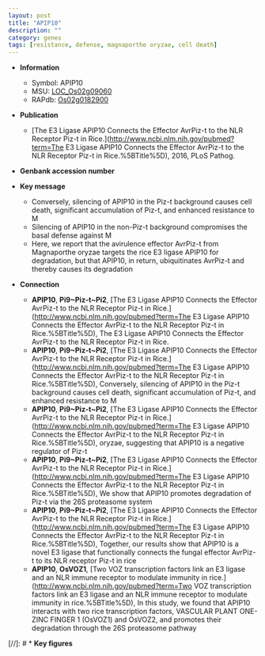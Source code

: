 ```yaml
---
layout: post
title: "APIP10"
description: ""
category: genes
tags: [resistance, defense, magnaporthe oryzae, cell death]
---
```


* **Information**  
    + Symbol: APIP10  
    + MSU: [LOC_Os02g09060](http://rice.uga.edu/cgi-bin/ORF_infopage.cgi?orf=LOC_Os02g09060)  
    + RAPdb: [Os02g0182900](https://rapdb.dna.affrc.go.jp/locus/?name=Os02g0182900)  

* **Publication**  
    + [The E3 Ligase APIP10 Connects the Effector AvrPiz-t to the NLR Receptor Piz-t in Rice.](http://www.ncbi.nlm.nih.gov/pubmed?term=The E3 Ligase APIP10 Connects the Effector AvrPiz-t to the NLR Receptor Piz-t in Rice.%5BTitle%5D), 2016, PLoS Pathog.

* **Genbank accession number**  

* **Key message**  
    + Conversely, silencing of APIP10 in the Piz-t background causes cell death, significant accumulation of Piz-t, and enhanced resistance to M
    + Silencing of APIP10 in the non-Piz-t background compromises the basal defense against M
    + Here, we report that the avirulence effector AvrPiz-t from Magnaporthe oryzae targets the rice E3 ligase APIP10 for degradation, but that APIP10, in return, ubiquitinates AvrPiz-t and thereby causes its degradation

* **Connection**  
    + __APIP10__, __Pi9~Piz-t~Pi2__, [The E3 Ligase APIP10 Connects the Effector AvrPiz-t to the NLR Receptor Piz-t in Rice.](http://www.ncbi.nlm.nih.gov/pubmed?term=The E3 Ligase APIP10 Connects the Effector AvrPiz-t to the NLR Receptor Piz-t in Rice.%5BTitle%5D), The E3 Ligase APIP10 Connects the Effector AvrPiz-t to the NLR Receptor Piz-t in Rice.
    + __APIP10__, __Pi9~Piz-t~Pi2__, [The E3 Ligase APIP10 Connects the Effector AvrPiz-t to the NLR Receptor Piz-t in Rice.](http://www.ncbi.nlm.nih.gov/pubmed?term=The E3 Ligase APIP10 Connects the Effector AvrPiz-t to the NLR Receptor Piz-t in Rice.%5BTitle%5D), Conversely, silencing of APIP10 in the Piz-t background causes cell death, significant accumulation of Piz-t, and enhanced resistance to M
    + __APIP10__, __Pi9~Piz-t~Pi2__, [The E3 Ligase APIP10 Connects the Effector AvrPiz-t to the NLR Receptor Piz-t in Rice.](http://www.ncbi.nlm.nih.gov/pubmed?term=The E3 Ligase APIP10 Connects the Effector AvrPiz-t to the NLR Receptor Piz-t in Rice.%5BTitle%5D), oryzae, suggesting that APIP10 is a negative regulator of Piz-t
    + __APIP10__, __Pi9~Piz-t~Pi2__, [The E3 Ligase APIP10 Connects the Effector AvrPiz-t to the NLR Receptor Piz-t in Rice.](http://www.ncbi.nlm.nih.gov/pubmed?term=The E3 Ligase APIP10 Connects the Effector AvrPiz-t to the NLR Receptor Piz-t in Rice.%5BTitle%5D), We show that APIP10 promotes degradation of Piz-t via the 26S proteasome system
    + __APIP10__, __Pi9~Piz-t~Pi2__, [The E3 Ligase APIP10 Connects the Effector AvrPiz-t to the NLR Receptor Piz-t in Rice.](http://www.ncbi.nlm.nih.gov/pubmed?term=The E3 Ligase APIP10 Connects the Effector AvrPiz-t to the NLR Receptor Piz-t in Rice.%5BTitle%5D), Together, our results show that APIP10 is a novel E3 ligase that functionally connects the fungal effector AvrPiz-t to its NLR receptor Piz-t in rice
    + __APIP10__, __OsVOZ1__, [Two VOZ transcription factors link an E3 ligase and an NLR immune receptor to modulate immunity in rice.](http://www.ncbi.nlm.nih.gov/pubmed?term=Two VOZ transcription factors link an E3 ligase and an NLR immune receptor to modulate immunity in rice.%5BTitle%5D),  In this study, we found that APIP10 interacts with two rice transcription factors, VASCULAR PLANT ONE-ZINC FINGER 1 (OsVOZ1) and OsVOZ2, and promotes their degradation through the 26S proteasome pathway

[//]: # * **Key figures**  


